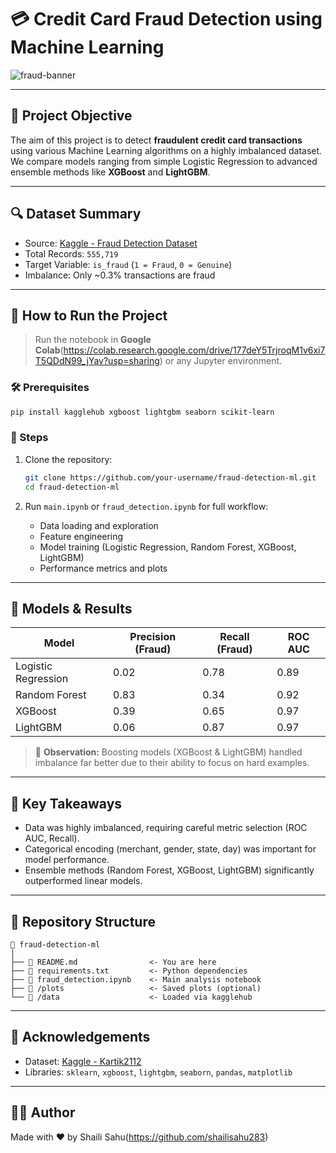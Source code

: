 # 💳 Credit Card Fraud Detection using Machine Learning

![fraud-banner](https://user-images.githubusercontent.com/your-image-url/fraud-banner.png) <!-- (Optional visual banner) -->

---

## 📌 Project Objective

The aim of this project is to detect **fraudulent credit card transactions** using various Machine Learning algorithms on a highly imbalanced dataset.  
We compare models ranging from simple Logistic Regression to advanced ensemble methods like **XGBoost** and **LightGBM**.

---

## 🔍 Dataset Summary

- Source: [Kaggle - Fraud Detection Dataset](https://www.kaggle.com/datasets/kartik2112/fraud-detection)
- Total Records: `555,719`
- Target Variable: `is_fraud` (`1 = Fraud`, `0 = Genuine`)
- Imbalance: Only ~0.3% transactions are fraud

---

## 🔧 How to Run the Project

> Run the notebook in **Google Colab**(https://colab.research.google.com/drive/177deY5TrjroqM1v6xi7T5QDdN99_jYav?usp=sharing) or any Jupyter environment.

### 🛠️ Prerequisites

```bash
pip install kagglehub xgboost lightgbm seaborn scikit-learn
```

### 📁 Steps

1. Clone the repository:
   ```bash
   git clone https://github.com/your-username/fraud-detection-ml.git
   cd fraud-detection-ml
   ```

2. Run `main.ipynb` or `fraud_detection.ipynb` for full workflow:
   - Data loading and exploration
   - Feature engineering
   - Model training (Logistic Regression, Random Forest, XGBoost, LightGBM)
   - Performance metrics and plots

---

## 🔬 Models & Results

| Model               | Precision (Fraud) | Recall (Fraud) | ROC AUC |
|--------------------|-------------------|----------------|---------|
| Logistic Regression| 0.02              | 0.78           | 0.89    |
| Random Forest       | 0.83              | 0.34           | 0.92    |
| XGBoost             | 0.39              | 0.65           | 0.97    |
| LightGBM            | 0.06              | 0.87           | 0.97    |

> 📌 **Observation:** Boosting models (XGBoost & LightGBM) handled imbalance far better due to their ability to focus on hard examples.

---

## 🧠 Key Takeaways

- Data was highly imbalanced, requiring careful metric selection (ROC AUC, Recall).
- Categorical encoding (merchant, gender, state, day) was important for model performance.
- Ensemble methods (Random Forest, XGBoost, LightGBM) significantly outperformed linear models.

---

## 📎 Repository Structure

```
📁 fraud-detection-ml
│
├── 📄 README.md                <- You are here
├── 📄 requirements.txt         <- Python dependencies
├── 📒 fraud_detection.ipynb    <- Main analysis notebook
├── 📁 /plots                   <- Saved plots (optional)
└── 📁 /data                    <- Loaded via kagglehub
```

---

## 🤝 Acknowledgements

- Dataset: [Kaggle - Kartik2112](https://www.kaggle.com/datasets/kartik2112/fraud-detection)
- Libraries: `sklearn`, `xgboost`, `lightgbm`, `seaborn`, `pandas`, `matplotlib`

---

## 🧑‍💻 Author

Made with ❤️ by Shaili Sahu(https://github.com/shailisahu283)

```
